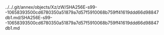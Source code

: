 ../../.git/annex/objects/Xz/zW/SHA256E-s99--10658393500cd6780350a51879a7d57f5910068b759ff41619ddd66d98847db1.md/SHA256E-s99--10658393500cd6780350a51879a7d57f5910068b759ff41619ddd66d98847db1.md